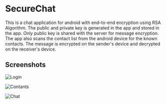 # SecureChat

This is a chat application for android with end-to-end encryption using RSA Algorithm. The public and private key is generated in the app and stored in the app. Only public key is shared with the server for message encryption. The app also scans the contact list from the android device for the known contacts. The message is encrypted on the sender's device and decrypted on the receiver's device. 

## Screenshots

![Login](https://firebasestorage.googleapis.com/v0/b/encryptchat-fe9b8.appspot.com/o/Screenshot_1588585157.png?alt=media&token=c329b7c7-3b55-4a85-bb5b-aebbf4ede62d)

![Contants](https://firebasestorage.googleapis.com/v0/b/encryptchat-fe9b8.appspot.com/o/Screenshot_1588585123.png?alt=media&token=add1e9e8-c09d-49f8-a578-63604adc5663)

![Chat](https://firebasestorage.googleapis.com/v0/b/encryptchat-fe9b8.appspot.com/o/Screenshot_1588585143.png?alt=media&token=b05b5ec0-1337-4007-8497-dd169d30d66e)